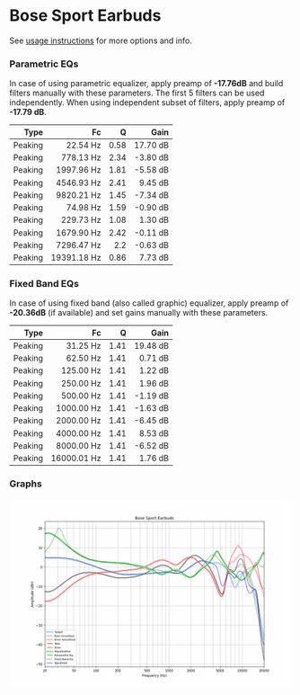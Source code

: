 # Bose Sport Earbuds
See [usage instructions](https://github.com/jaakkopasanen/AutoEq#usage) for more options and info.

### Parametric EQs
In case of using parametric equalizer, apply preamp of **-17.76dB** and build filters manually
with these parameters. The first 5 filters can be used independently.
When using independent subset of filters, apply preamp of **-17.79 dB**.

| Type    | Fc          |    Q | Gain     |
|--------:|------------:|-----:|---------:|
| Peaking | 22.54 Hz    | 0.58 | 17.70 dB |
| Peaking | 778.13 Hz   | 2.34 | -3.80 dB |
| Peaking | 1997.96 Hz  | 1.81 | -5.58 dB |
| Peaking | 4546.93 Hz  | 2.41 | 9.45 dB  |
| Peaking | 9820.21 Hz  | 1.45 | -7.34 dB |
| Peaking | 74.98 Hz    | 1.59 | -0.90 dB |
| Peaking | 229.73 Hz   | 1.08 | 1.30 dB  |
| Peaking | 1679.90 Hz  | 2.42 | -0.11 dB |
| Peaking | 7296.47 Hz  | 2.2  | -0.63 dB |
| Peaking | 19391.18 Hz | 0.86 | 7.73 dB  |

### Fixed Band EQs
In case of using fixed band (also called graphic) equalizer, apply preamp of **-20.36dB**
(if available) and set gains manually with these parameters.

| Type    | Fc          |    Q | Gain     |
|--------:|------------:|-----:|---------:|
| Peaking | 31.25 Hz    | 1.41 | 19.48 dB |
| Peaking | 62.50 Hz    | 1.41 | 0.71 dB  |
| Peaking | 125.00 Hz   | 1.41 | 1.22 dB  |
| Peaking | 250.00 Hz   | 1.41 | 1.96 dB  |
| Peaking | 500.00 Hz   | 1.41 | -1.19 dB |
| Peaking | 1000.00 Hz  | 1.41 | -1.63 dB |
| Peaking | 2000.00 Hz  | 1.41 | -6.45 dB |
| Peaking | 4000.00 Hz  | 1.41 | 8.53 dB  |
| Peaking | 8000.00 Hz  | 1.41 | -6.52 dB |
| Peaking | 16000.01 Hz | 1.41 | 1.76 dB  |

### Graphs
![](./Bose%20Sport%20Earbuds.png)